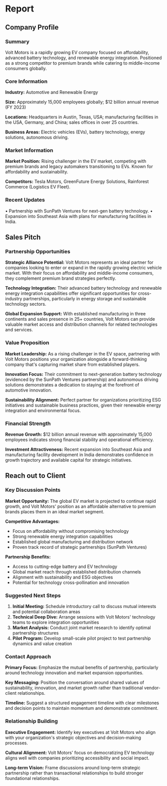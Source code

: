 # Report

## Company Profile

### Summary

Volt Motors is a rapidly growing EV company focused on affordability, advanced battery technology, and renewable energy integration. Positioned as a strong competitor to premium brands while catering to middle-income consumers globally.

### Core Information

**Industry:** Automotive and Renewable Energy

**Size:** Approximately 15,000 employees globally; $12 billion annual revenue (FY 2023)

**Locations:** Headquarters in Austin, Texas, USA; manufacturing facilities in the USA, Germany, and China; sales offices in over 25 countries.

**Business Areas:** Electric vehicles (EVs), battery technology, energy solutions, autonomous driving.

### Market Information

**Market Position:** Rising challenger in the EV market, competing with premium brands and legacy automakers transitioning to EVs. Known for affordability and sustainability.

**Competitors:** Tesla Motors, GreenFuture Energy Solutions, Rainforest Commerce (Logistics EV Fleet).

### Recent Updates

• Partnership with SunPath Ventures for next-gen battery technology.
• Expansion into Southeast Asia with plans for manufacturing facilities in India.

## Sales Pitch

### Partnership Opportunities

**Strategic Alliance Potential:** Volt Motors represents an ideal partner for companies looking to enter or expand in the rapidly growing electric vehicle market. With their focus on affordability and middle-income consumers, they complement premium brand strategies perfectly.

**Technology Integration:** Their advanced battery technology and renewable energy integration capabilities offer significant opportunities for cross-industry partnerships, particularly in energy storage and sustainable technology sectors.

**Global Expansion Support:** With established manufacturing in three continents and sales presence in 25+ countries, Volt Motors can provide valuable market access and distribution channels for related technologies and services.

### Value Proposition

**Market Leadership:** As a rising challenger in the EV space, partnering with Volt Motors positions your organization alongside a forward-thinking company that's capturing market share from established players.

**Innovation Focus:** Their commitment to next-generation battery technology (evidenced by the SunPath Ventures partnership) and autonomous driving solutions demonstrates a dedication to staying at the forefront of automotive innovation.

**Sustainability Alignment:** Perfect partner for organizations prioritizing ESG initiatives and sustainable business practices, given their renewable energy integration and environmental focus.

### Financial Strength

**Revenue Growth:** $12 billion annual revenue with approximately 15,000 employees indicates strong financial stability and operational efficiency.

**Investment Attractiveness:** Recent expansion into Southeast Asia and manufacturing facility development in India demonstrates confidence in growth trajectory and available capital for strategic initiatives.

## Reach out to Client

### Key Discussion Points

**Market Opportunity:** The global EV market is projected to continue rapid growth, and Volt Motors' position as an affordable alternative to premium brands places them in an ideal market segment.

**Competitive Advantages:**

- Focus on affordability without compromising technology
- Strong renewable energy integration capabilities
- Established global manufacturing and distribution network
- Proven track record of strategic partnerships (SunPath Ventures)

**Partnership Benefits:**

- Access to cutting-edge battery and EV technology
- Global market reach through established distribution channels
- Alignment with sustainability and ESG objectives
- Potential for technology cross-pollination and innovation

### Suggested Next Steps

1. **Initial Meeting:** Schedule introductory call to discuss mutual interests and potential collaboration areas
2. **Technical Deep Dive:** Arrange sessions with Volt Motors' technology teams to explore integration opportunities
3. **Market Analysis:** Conduct joint market research to identify optimal partnership structures
4. **Pilot Program:** Develop small-scale pilot project to test partnership dynamics and value creation

### Contact Approach

**Primary Focus:** Emphasize the mutual benefits of partnership, particularly around technology innovation and market expansion opportunities.

**Key Messaging:** Position the conversation around shared values of sustainability, innovation, and market growth rather than traditional vendor-client relationships.

**Timeline:** Suggest a structured engagement timeline with clear milestones and decision points to maintain momentum and demonstrate commitment.

### Relationship Building

**Executive Engagement:** Identify key executives at Volt Motors who align with your organization's strategic objectives and decision-making processes.

**Cultural Alignment:** Volt Motors' focus on democratizing EV technology aligns well with companies prioritizing accessibility and social impact.

**Long-term Vision:** Frame discussions around long-term strategic partnership rather than transactional relationships to build stronger foundational relationships.
